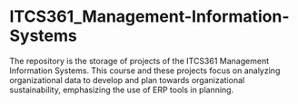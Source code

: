 # ITCS361_Management-Information-Systems
The repository is the storage of projects of the ITCS361 Management Information Systems.
      This course and these projects focus on analyzing organizational data to develop and plan towards organizational sustainability, emphasizing the use of ERP tools in planning.

